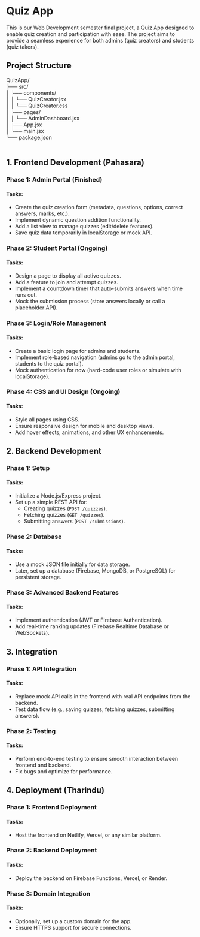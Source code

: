# Quiz App

This is our Web Development semester final project, a Quiz App designed to enable quiz creation and participation with ease. The project aims to provide a seamless experience for both admins (quiz creators) and students (quiz takers).

## Project Structure

QuizApp/<br>
├── src/<br>
│   ├── components/<br>
│   │   └── QuizCreator.jsx<br>
│   │   └── QuizCreator.css<br>
│   ├── pages/<br>
│   │   └── AdminDashboard.jsx<br>
│   ├── App.jsx<br>
│   └── main.jsx<br>
└── package.json<br>
<br>

## 1. Frontend Development (Pahasara)

### Phase 1: Admin Portal (Finished)
#### Tasks:
- Create the quiz creation form (metadata, questions, options, correct answers, marks, etc.).
- Implement dynamic question addition functionality.
- Add a list view to manage quizzes (edit/delete features).
- Save quiz data temporarily in localStorage or mock API.

### Phase 2: Student Portal (Ongoing)
#### Tasks:
- Design a page to display all active quizzes.
- Add a feature to join and attempt quizzes.
- Implement a countdown timer that auto-submits answers when time runs out.
- Mock the submission process (store answers locally or call a placeholder API).

### Phase 3: Login/Role Management
#### Tasks:
- Create a basic login page for admins and students.
- Implement role-based navigation (admins go to the admin portal, students to the quiz portal).
- Mock authentication for now (hard-code user roles or simulate with localStorage).

### Phase 4: CSS and UI Design (Ongoing)
#### Tasks:
- Style all pages using CSS.
- Ensure responsive design for mobile and desktop views.
- Add hover effects, animations, and other UX enhancements.

## 2. Backend Development

### Phase 1: Setup
#### Tasks:
- Initialize a Node.js/Express project.
- Set up a simple REST API for:
  - Creating quizzes (`POST /quizzes`).
  - Fetching quizzes (`GET /quizzes`).
  - Submitting answers (`POST /submissions`).

### Phase 2: Database
#### Tasks:
- Use a mock JSON file initially for data storage.
- Later, set up a database (Firebase, MongoDB, or PostgreSQL) for persistent storage.

### Phase 3: Advanced Backend Features
#### Tasks:
- Implement authentication (JWT or Firebase Authentication).
- Add real-time ranking updates (Firebase Realtime Database or WebSockets).

## 3. Integration

### Phase 1: API Integration
#### Tasks:
- Replace mock API calls in the frontend with real API endpoints from the backend.
- Test data flow (e.g., saving quizzes, fetching quizzes, submitting answers).

### Phase 2: Testing
#### Tasks:
- Perform end-to-end testing to ensure smooth interaction between frontend and backend.
- Fix bugs and optimize for performance.

## 4. Deployment (Tharindu)

### Phase 1: Frontend Deployment
#### Tasks:
- Host the frontend on Netlify, Vercel, or any similar platform.

### Phase 2: Backend Deployment
#### Tasks:
- Deploy the backend on Firebase Functions, Vercel, or Render.

### Phase 3: Domain Integration
#### Tasks:
- Optionally, set up a custom domain for the app.
- Ensure HTTPS support for secure connections.

